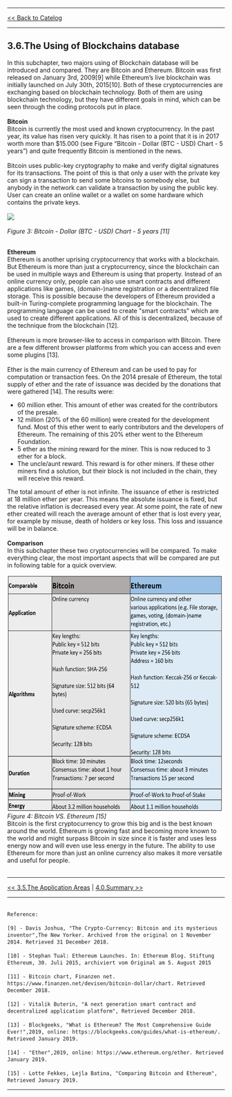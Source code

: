 ***

[<< Back to Catelog](0.Catalog.md)

*** 
## 3.6.The Using of Blockchains database
In this subchapter, two majors using of Blockchain database will be introduced and compared. They are Bitcoin and Ethereum. Bitcoin was first released on January 3rd, 2009[9] while Ethereum’s live blockchain was initially launched on July 30th, 2015[10]. Both of these cryptocurrencies are exchanging based on blockchain technology. Both of them are using blockchain technology, but they have different goals in mind, which can be seen through the coding protocols put in place. <br/><br/>
**Bitcoin**<br/>
Bitcoin is currently the most used and known cryptocurrency. In the past year, its value has risen very quickly. It has risen to a point that it is in 2017 worth more than $15.000 (see Figure “Bitcoin - Dollar (BTC - USD) Chart - 5 years”) and quite frequently Bitcoin is mentioned in the news. <br/><br/>
Bitcoin uses public-key cryptography to make and verify digital signatures for its transactions. The point of this is that only a user with the private key can sign a transaction to send some bitcoins to somebody else, but anybody in the network can validate a transaction by using the public key. User can create an online wallet or a wallet on some hardware which contains the private keys.<br/><br/>
![](https://c.finanzen.net/cst/FinanzenDe/chart.aspx?instruments=300011,675,,&style=snapshot_mountain_big_fiveyears&period=FiveYears&timezone=W.%20Europe%20Standard%20Time&crypto=true)
*<p>Figure 3: Bitcoin - Dollar (BTC - USD) Chart - 5 years [11]</p>*
<br/>**Ethereum**<br/>
Ethereum is another uprising cryptocurrency that works with a blockchain. But Ethereum is more than just a cryptocurrency, since the blockchain can be used in multiple ways and Ethereum is using that property. Instead of an online currency only, people can also use smart contracts and different applications like games, (domain-)name registration or a decentralized file storage. This is possible because the developers of Ethereum provided a built-in Turing-complete programming language for the blockchain. The programming language can be used to create "smart contracts" which are used to create different applications. All of this is decentralized, because of the technique from the blockchain [12].<br/><br/>
Ethereum is more browser-like to access in comparison with Bitcoin. There are a few different browser platforms from which you can access and even some plugins [13].<br/><br/>
Ether is the main currency of Ethereum and can be used to pay for computation or transaction fees. On the 2014 presale of Ethereum, the total supply of ether and the rate of issuance was decided by the donations that were gathered [14]. The results were:
- 60 million ether. This amount of ether was created for the contributors of the presale.
- 12 million (20% of the 60 million) were created for the development fund. Most of this ether went to early contributors and the developers of Ethereum. The remaining of this 20% ether went to the Ethereum Foundation.
- 5 ether as the mining reward for the miner. This is now reduced to 3 ether for a block.
- The uncle/aunt reward. This reward is for other miners. If these other miners find a solution, but their block is not included in the chain, they will receive this reward.

The total amount of ether is not infinite. The issuance of ether is restricted at 18 million ether per year. This means the absolute issuance is fixed, but the relative inflation is decreased every year. At some point, the rate of new ether created will reach the average amount of ether that is lost every year, for example by misuse, death of holders or key loss. This loss and issuance will be in balance.<br/><br/>
**Comparison**<br/>
In this subchapter these two cryptocurrencies will be compared. To make everything clear, the most important aspects that will be compared are put in following table for a quick overview.<br/>

<img src="https://github.com/DanXu1993/pic/blob/master/BitcoinVSEthereum.PNG" height="550" width="500" align=center><br/>
*Figure 4: Bitcoin VS. Ethereum [15]* <br/>
Bitcoin is the first cryptocurrency to grow this big and is the best known around the world. Ethereum is growing fast and becoming more known to the world and might surpass Bitcoin in size since it is faster and uses less energy now and will even use less energy in the future. The ability to use Ethereum for more than just an online currency also makes it more versatile and useful for people.<br/><br/>

***

[<< 3.5.The Application Areas](3.5.The_Application_Areas.md) | [4.0.Summary >>](4.0.Summary.md)

***

```

Reference:

[9] - Davis Joshua, "The Crypto-Currency: Bitcoin and its mysterious inventor",The New Yorker. Archived from the original on 1 November 2014. Retrieved 31 December 2018.

[10] - Stephan Tual: Ethereum Launches. In: Ethereum Blog. Stiftung Ethereum, 30. Juli 2015, archiviert vom Original am 5. August 2015

[11] - Bitcoin chart, Finanzen net. https://www.finanzen.net/devisen/bitcoin-dollar/chart. Retrieved December 2018.

[12] - Vitalik Buterin, "A next generation smart contract and decentralized application platform", Retrieved December 2018.

[13] - Blockgeeks, "What is Ethereum? The Most Comprehensive Guide Ever!",2019, online: https://blockgeeks.com/guides/what-is-ethereum/. Retrieved January 2019.

[14] - "Ether",2019, online: https://www.ethereum.org/ether. Retrieved January 2019.

[15] - Lotte Fekkes, Lejla Batina, "Comparing Bitcoin and Ethereum", Retrieved January 2019.

```

***
